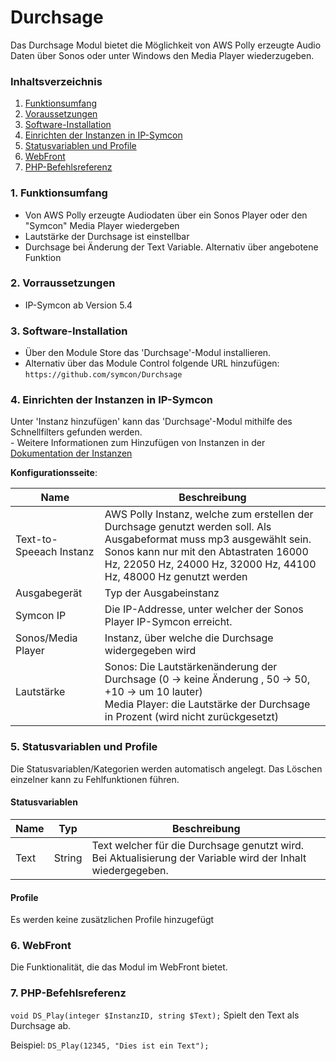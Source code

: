 # Durchsage
Das Durchsage Modul bietet die Möglichkeit von AWS Polly erzeugte Audio Daten über Sonos oder unter Windows den Media Player wiederzugeben.

### Inhaltsverzeichnis

1. [Funktionsumfang](#1-funktionsumfang)
2. [Voraussetzungen](#2-voraussetzungen)
3. [Software-Installation](#3-software-installation)
4. [Einrichten der Instanzen in IP-Symcon](#4-einrichten-der-instanzen-in-ip-symcon)
5. [Statusvariablen und Profile](#5-statusvariablen-und-profile)
6. [WebFront](#6-webfront)
7. [PHP-Befehlsreferenz](#7-php-befehlsreferenz)

### 1. Funktionsumfang

* Von AWS Polly erzeugte Audiodaten über ein Sonos Player oder den "Symcon" Media Player wiedergeben
* Lautstärke der Durchsage ist einstellbar
* Durchsage bei Änderung der Text Variable. Alternativ über angebotene Funktion

### 2. Vorraussetzungen

- IP-Symcon ab Version 5.4

### 3. Software-Installation

* Über den Module Store das 'Durchsage'-Modul installieren.
* Alternativ über das Module Control folgende URL hinzufügen: `https://github.com/symcon/Durchsage`

### 4. Einrichten der Instanzen in IP-Symcon

 Unter 'Instanz hinzufügen' kann das 'Durchsage'-Modul mithilfe des Schnellfilters gefunden werden.  
	- Weitere Informationen zum Hinzufügen von Instanzen in der [Dokumentation der Instanzen](https://www.symcon.de/service/dokumentation/konzepte/instanzen/#Instanz_hinzufügen)

__Konfigurationsseite__:

Name                    | Beschreibung
----------------------- | ------------------
Text-to-Speeach Instanz | AWS Polly Instanz, welche zum erstellen der Durchsage genutzt werden soll. Als Ausgabeformat muss mp3 ausgewählt sein. <br>Sonos kann nur mit den Abtastraten 16000 Hz, 22050 Hz, 24000 Hz, 32000 Hz, 44100 Hz, 48000 Hz genutzt werden
Ausgabegerät            | Typ der Ausgabeinstanz
Symcon IP               | Die IP-Addresse, unter welcher der Sonos Player IP-Symcon erreicht.
Sonos/Media Player      | Instanz, über welche die Durchsage widergegeben wird
Lautstärke              | Sonos: Die Lautstärkenänderung der Durchsage (0 &rarr; keine Änderung , 50 &rarr; 50, +10 &rarr; um 10 lauter) <br>Media Player: die Lautstärke der Durchsage in Prozent (wird nicht zurückgesetzt)


### 5. Statusvariablen und Profile

Die Statusvariablen/Kategorien werden automatisch angelegt. Das Löschen einzelner kann zu Fehlfunktionen führen.

#### Statusvariablen

Name     | Typ     | Beschreibung
-------- | ------- | ------------
Text     | String  | Text welcher für die Durchsage genutzt wird. Bei Aktualisierung der Variable wird der Inhalt wiedergegeben.

#### Profile

Es werden keine zusätzlichen Profile hinzugefügt

### 6. WebFront

Die Funktionalität, die das Modul im WebFront bietet.

### 7. PHP-Befehlsreferenz

`void DS_Play(integer $InstanzID, string $Text);`
Spielt den Text als Durchsage ab.

Beispiel:
`DS_Play(12345, "Dies ist ein Text");`